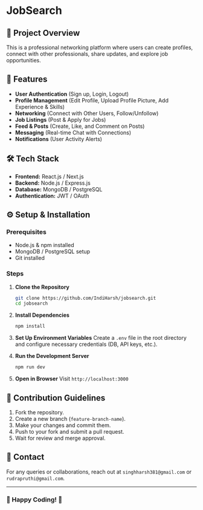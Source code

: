 # JobSearch

## 🚀 Project Overview
This is a professional networking platform where users can create profiles, connect with other professionals, share updates, and explore job opportunities.

## 📌 Features
- **User Authentication** (Sign up, Login, Logout)
- **Profile Management** (Edit Profile, Upload Profile Picture, Add Experience & Skills)
- **Networking** (Connect with Other Users, Follow/Unfollow)
- **Job Listings** (Post & Apply for Jobs)
- **Feed & Posts** (Create, Like, and Comment on Posts)
- **Messaging** (Real-time Chat with Connections)
- **Notifications** (User Activity Alerts)

## 🛠️ Tech Stack
- **Frontend:** React.js / Next.js
- **Backend:** Node.js / Express.js
- **Database:** MongoDB / PostgreSQL
- **Authentication:** JWT / OAuth

## ⚙️ Setup & Installation

### Prerequisites
- Node.js & npm installed
- MongoDB / PostgreSQL setup
- Git installed

### Steps
1. **Clone the Repository**
   ```bash
   git clone https://github.com/IndiHarsh/jobsearch.git
   cd jobsearch
   ```
2. **Install Dependencies**
   ```bash
   npm install
   ```
3. **Set Up Environment Variables**
   Create a `.env` file in the root directory and configure necessary credentials (DB, API keys, etc.).

4. **Run the Development Server**
   ```bash
   npm run dev
   ```
5. **Open in Browser**
   Visit `http://localhost:3000`

## 📜 Contribution Guidelines
1. Fork the repository.
2. Create a new branch (`feature-branch-name`).
3. Make your changes and commit them.
4. Push to your fork and submit a pull request.
5. Wait for review and merge approval.

## 📧 Contact
For any queries or collaborations, reach out at `singhharsh381@gmail.com` or `rudrapruthi@gmail.com`.

---
### 🚀 Happy Coding! 🎉
